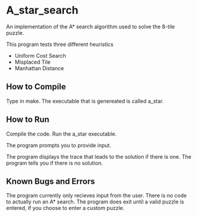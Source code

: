 # A_star_search
An implementation of the A* search algorithm used to solve the 8-tile puzzle.

This program tests three different heuristics
- Uniform Cost Search
- Misplaced Tile
- Manhattan Distance

## How to Compile
Type in make.
The executable that is genereated is called a_star.

## How to Run
Compile the code.
Run the a_star executable.

The program prompts you to provide input.
<Insert Example>

The program displays the trace that leads to the solution if there is one.
The program tells you if there is no solution.

## Known Bugs and Errors
The program currently only recieves input from the user. There is no code to actually run an A* search.
The program does exit until a valid puzzle is entered, if you choose to enter a custom puzzle.
